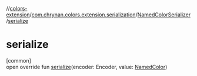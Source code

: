//[colors-extension](../../../index.md)/[com.chrynan.colors.extension.serialization](../index.md)/[NamedColorSerializer](index.md)/[serialize](serialize.md)

# serialize

[common]\
open override fun [serialize](serialize.md)(encoder: Encoder, value: [NamedColor](../../../../colors-core/colors-core/com.chrynan.colors/-named-color/index.md))
